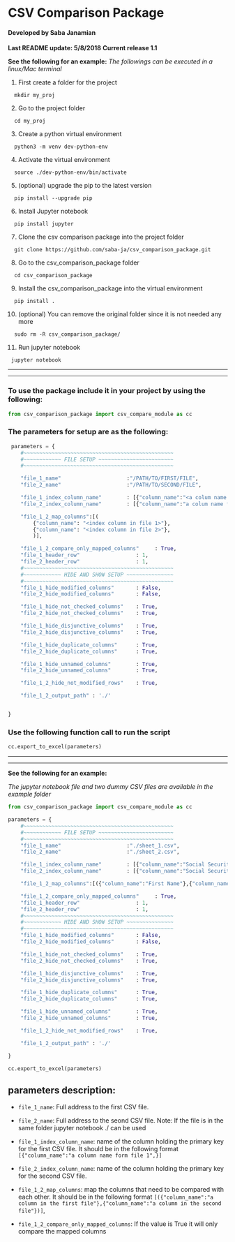 # CSV Comparison Package
#### Developed by Saba Janamian
**Last README update: 5/8/2018**
**Current release 1.1**

**See the following for an example:**
*The followings can be executed in a linux/Mac terminal*

1. First create a folder for the project
```shell
  mkdir my_proj
```
2. Go to the project folder
```shell
  cd my_proj
```
3. Create a python virtual environment
```shell
  python3 -m venv dev-python-env
  ```
4. Activate the virtual environment
```shell
  source ./dev-python-env/bin/activate
```
5. (optional) upgrade the pip to the latest version
```shell
  pip install --upgrade pip
```
6. Install Jupyter notebook
```shell
  pip install jupyter
```
7. Clone the csv comparison package into the project folder
```shell
  git clone https://github.com/saba-ja/csv_comparison_package.git
```
8. Go to the csv_comparison_package folder
```shell
  cd csv_comparison_package
```
9. Install the csv_comparison_package into the virtual environment
```shell
  pip install .
```
10. (optional) You can remove the original folder since it is not needed any more
```shell
  sudo rm -R csv_comparison_package/
```
11. Run jupyter notebook
```shell
 jupyter notebook
```

-----------------
-----------------
### To use the package include it in your project by using the following:
 ```python
 from csv_comparison_package import csv_compare_module as cc
```

### The parameters for setup are as the following:

```python
 parameters = {
    #~~~~~~~~~~~~~~~~~~~~~~~~~~~~~~~~~~~~~~~~~~~~~~~~
    #~~~~~~~~~~~~ FILE SETUP ~~~~~~~~~~~~~~~~~~~~~~~~
    #~~~~~~~~~~~~~~~~~~~~~~~~~~~~~~~~~~~~~~~~~~~~~~~~

    "file_1_name"                     :"/PATH/TO/FIRST/FILE",
    "file_2_name"                     :"/PATH/TO/SECOND/FILE",

    "file_1_index_column_name"        : [{"column_name":"<a colum name form file 1>",}],
    "file_2_index_column_name"        : [{"column_name":"a colum name form file 2"}],

    "file_1_2_map_columns":[(
        {"column_name": "<index column in file 1>"},
        {"column_name": "<index column in file 2>"},
        )],

    "file_1_2_compare_only_mapped_columns"     : True,
    "file_1_header_row"                  : 1,
    "file_2_header_row"                  : 1,
    #~~~~~~~~~~~~~~~~~~~~~~~~~~~~~~~~~~~~~~~~~~~~~~~~
    #~~~~~~~~~~~~ HIDE AND SHOW SETUP ~~~~~~~~~~~~~~~
    #~~~~~~~~~~~~~~~~~~~~~~~~~~~~~~~~~~~~~~~~~~~~~~~~
    "file_1_hide_modified_columns"       : False,
    "file_2_hide_modified_columns"       : False,

    "file_1_hide_not_checked_columns"    : True,
    "file_2_hide_not_checked_columns"    : True,

    "file_1_hide_disjunctive_columns"    : True,
    "file_2_hide_disjunctive_columns"    : True,

    "file_1_hide_duplicate_columns"      : True,
    "file_2_hide_duplicate_columns"      : True,

    "file_1_hide_unnamed_columns"        : True,
    "file_2_hide_unnamed_columns"        : True,

    "file_1_2_hide_not_modified_rows"    : True,

    "file_1_2_output_path" : './'


}
```

### Use the following function call to run the script
```python
cc.export_to_excel(parameters)
```

-----------------
-----------------

**See the following for an example:**

*The jupyter notebook file and two dummy CSV files are available in the example folder*

```python
from csv_comparison_package import csv_compare_module as cc
```

```python
parameters = {
    #~~~~~~~~~~~~~~~~~~~~~~~~~~~~~~~~~~~~~~~~~~~~~~~~
    #~~~~~~~~~~~~ FILE SETUP ~~~~~~~~~~~~~~~~~~~~~~~~
    #~~~~~~~~~~~~~~~~~~~~~~~~~~~~~~~~~~~~~~~~~~~~~~~~
    "file_1_name"                     :"./sheet_1.csv",
    "file_2_name"                     :"./sheet_2.csv",

    "file_1_index_column_name"        : [{"column_name":"Social Security ID"}],
    "file_2_index_column_name"        : [{"column_name":"Social Security ID"}],

    "file_1_2_map_columns":[({"column_name":"First Name"},{"column_name":"First Name"})],

    "file_1_2_compare_only_mapped_columns"     : True,
    "file_1_header_row"                  : 1,
    "file_2_header_row"                  : 1,
    #~~~~~~~~~~~~~~~~~~~~~~~~~~~~~~~~~~~~~~~~~~~~~~~~
    #~~~~~~~~~~~~ HIDE AND SHOW SETUP ~~~~~~~~~~~~~~~
    #~~~~~~~~~~~~~~~~~~~~~~~~~~~~~~~~~~~~~~~~~~~~~~~~
    "file_1_hide_modified_columns"       : False,
    "file_2_hide_modified_columns"       : False,

    "file_1_hide_not_checked_columns"    : True,
    "file_2_hide_not_checked_columns"    : True,

    "file_1_hide_disjunctive_columns"    : True,
    "file_2_hide_disjunctive_columns"    : True,

    "file_1_hide_duplicate_columns"      : True,
    "file_2_hide_duplicate_columns"      : True,

    "file_1_hide_unnamed_columns"        : True,
    "file_2_hide_unnamed_columns"        : True,

    "file_1_2_hide_not_modified_rows"    : True,

    "file_1_2_output_path" : './'

}

```

```python
cc.export_to_excel(parameters)
```
## parameters description:
- ```file_1_name```: Full address to the first CSV file.
- ```file_2_name```: Full address to the seond CSV file.
Note:
If the file is in the same folder jupyter notebook ./ can be used

- ```file_1_index_column_name```: name of the column holding the primary key for the first CSV file. It should be in the following format ```[{"column_name":"a column name form file 1",}]```
- ```file_2_index_column_name```: name of the column holding the primary key for the second CSV file.

- ```file_1_2_map_columns```: map the columns that need to be compared with each other. It should be in the following format ```[({"column_name":"a column in the first file"},{"column_name":"a column in the second file"})]```,
- ```file_1_2_compare_only_mapped_columns```: If the value is True it will only compare the mapped columns
